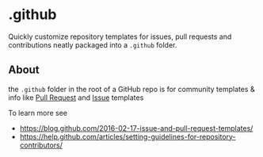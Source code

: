 # .github

Quickly customize repository templates for issues, pull requests and contributions neatly packaged into a `.github` folder.


## About

the `.github` folder in the root of a GitHub repo is for community templates & info like
[Pull Request](https://help.github.com/articles/about-pull-requests/) and [Issue](https://help.github.com/articles/about-issues/) templates

To learn more see 
- https://blog.github.com/2016-02-17-issue-and-pull-request-templates/
- https://help.github.com/articles/setting-guidelines-for-repository-contributors/

